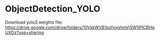 # ObjectDetection_YOLO

Download yolo3.weights file: https://drive.google.com/drive/folders/10VskWVB1pzfxyghmVj5W1jPlCBHpUXDz?usp=sharing